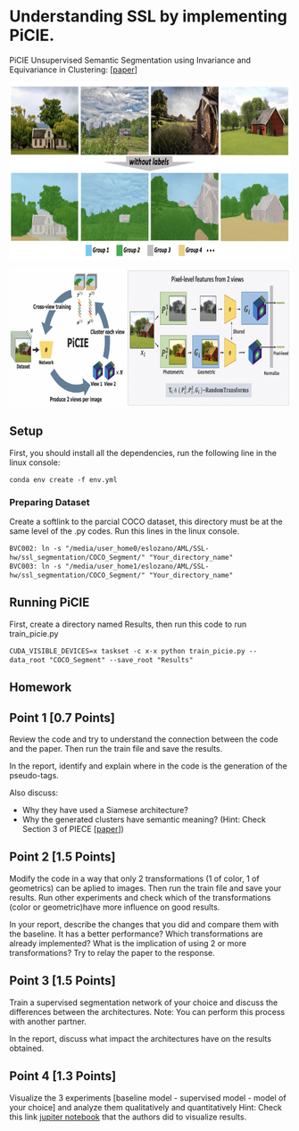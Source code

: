# Understanding SSL by implementing PiCIE.
PiCIE Unsupervised Semantic Segmentation using Invariance and Equivariance in Clustering: 
[[paper](https://openaccess.thecvf.com/content/CVPR2021/papers/Cho_PiCIE_Unsupervised_Semantic_Segmentation_Using_Invariance_and_Equivariance_in_Clustering_CVPR_2021_paper.pdf)]

<p align="center"> <img src='assets/teaser2.png' align="center" height="320px"> </p>
<p align="center"> <img src='assets/teaser.png' align="center" height="250px"> </p>

## Setup
First, you should install all the dependencies, run the following line in the linux console:

~~~
conda env create -f env.yml
~~~

### Preparing Dataset 

Create a softlink to the parcial COCO dataset, this directory must be at the same level of the .py codes. Run this lines in the linux console.

~~~
BVC002: ln -s "/media/user_home0/eslozano/AML/SSL-hw/ssl_segmentation/COCO_Segment/" "Your_directory_name"
BVC003: ln -s "/media/user_home1/eslozano/AML/SSL-hw/ssl_segmentation/COCO_Segment/" "Your_directory_name"
~~~


## Running PiCIE 
First, create a directory named Results, then run this code to run train_picie.py

~~~
CUDA_VISIBLE_DEVICES=x taskset -c x-x python train_picie.py --data_root "COCO_Segment" --save_root "Results"
~~~

## Homework

## Point 1 [0.7 Points]

Review the code and try to understand the connection between the code and the paper. Then run the train file and save the results.

In the report, identify and explain where in the code is the generation of the pseudo-tags. 

Also discuss:
- Why they have used a Siamese architecture?
- Why the generated clusters have semantic meaning? (Hint: Check Section 3 of PIECE [[paper](https://openaccess.thecvf.com/content/CVPR2021/papers/Cho_PiCIE_Unsupervised_Semantic_Segmentation_Using_Invariance_and_Equivariance_in_Clustering_CVPR_2021_paper.pdf)])


## Point 2 [1.5 Points]

Modify the code in a way that only 2 transformations (1 of color, 1 of geometrics) can be aplied to images. Then run the train file and save your results.
Run other experiments and check which of the transformations (color or geometric)have more influence on good results.

In your report, describe the changes that you did and compare them with the baseline. It has a better performance? Which transformations are already implemented? What is the implication of using 2 or more transformations? Try to relay the paper to the response.

## Point 3 [1.5 Points]

Train a supervised segmentation network of your choice and discuss the differences between the architectures. Note: You can perform this process with another partner.

In the report, discuss what impact the architectures have on the results obtained.

## Point 4 [1.3 Points]

Visualize the 3 experiments [baseline model - supervised model - model of your choice] and analyze them qualitatively and quantitatively
Hint: Check this link [jupiter notebook](visualize.ipynb) that the authors did to visualize results.



